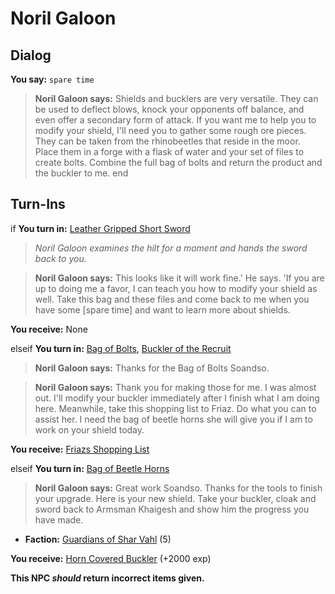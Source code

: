 # Noril Galoon
## Dialog

**You say:** `spare time`



>**Noril Galoon says:** Shields and bucklers are very versatile. They can be used to deflect blows, knock your opponents off balance, and even offer a secondary form of attack. If you want me to help you to modify your shield, I'll need you to gather some rough ore pieces. They can be taken from the rhinobeetles that reside in the moor. Place them in a forge with a flask of water and your set of files to create bolts. Combine the full bag of bolts and return the product and the buckler to me.
end

## Turn-Ins



if **You turn in:** [Leather Gripped Short Sword](/item/5545)


>*Noril Galoon examines the hilt for a moment and hands the sword back to you.*


>**Noril Galoon says:** This looks like it will work fine.' He says. 'If you are up to doing me a favor, I can teach you how to modify your shield as well. Take this bag and these files and come back to me when you have some [spare time] and want to learn more about shields.


 **You receive:** None 

elseif **You turn in:** [Bag of Bolts](/item/5556), [Buckler of the Recruit](/item/3452)


>**Noril Galoon says:** Thanks for the Bag of Bolts Soandso.


>**Noril Galoon says:** Thank you for making those for me. I was almost out. I'll modify your buckler immediately after I finish what I am doing here. Meanwhile, take this shopping list to Friaz. Do what you can to assist her. I need the bag of beetle horns she will give you if I am to work on your shield today.


 **You receive:**  [Friazs Shopping List](/item/18321) 

elseif **You turn in:** [Bag of Beetle Horns](/item/5549)


>**Noril Galoon says:** Great work Soandso.  Thanks for the tools to finish your upgrade.  Here is your new shield.  Take your buckler, cloak and sword back to Armsman Khaigesh and show him the progress you have made.


* __Faction:__ [Guardians of Shar Vahl](/faction/1513) (5)


 **You receive:**  [Horn Covered Buckler](/item/5550) (+2000 exp)

**This NPC *should* return incorrect items given.**

